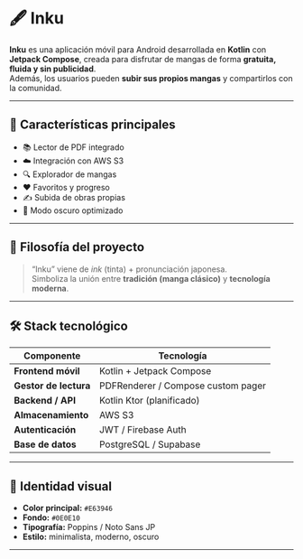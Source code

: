 # 🖋️ Inku

**Inku** es una aplicación móvil para Android desarrollada en **Kotlin** con **Jetpack Compose**, creada para disfrutar de mangas de forma **gratuita, fluida y sin publicidad**.  
Además, los usuarios pueden **subir sus propios mangas** y compartirlos con la comunidad.

---

## 📱 Características principales

- 📚 Lector de PDF integrado  
- ☁️ Integración con AWS S3  
- 🔍 Explorador de mangas  
- ❤️ Favoritos y progreso  
- ✍️ Subida de obras propias  
- 🌙 Modo oscuro optimizado  

---

## 🧠 Filosofía del proyecto

> “Inku” viene de *ink* (tinta) + pronunciación japonesa.  
> Simboliza la unión entre **tradición (manga clásico)** y **tecnología moderna**.

---

## 🛠️ Stack tecnológico

| Componente | Tecnología |
|-------------|-------------|
| **Frontend móvil** | Kotlin + Jetpack Compose |
| **Gestor de lectura** | PDFRenderer / Compose custom pager |
| **Backend / API** | Kotlin Ktor (planificado) |
| **Almacenamiento** | AWS S3 |
| **Autenticación** | JWT / Firebase Auth |
| **Base de datos** | PostgreSQL / Supabase |

---

## 🎨 Identidad visual

- **Color principal:** `#E63946`  
- **Fondo:** `#0E0E10`  
- **Tipografía:** Poppins / Noto Sans JP  
- **Estilo:** minimalista, moderno, oscuro

---
